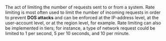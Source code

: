   
The act of limiting the number of requests sent to or from a system. Rate limiting is most often used to limit the number of incoming requests in order to prevent **DOS attacks** and can be enforced at the IP-address level, at the user-account level, or at the region level, for example. Rate limiting can also be implemented in tiers; for instance, a type of network request could be limited to 1 per second, 5 per 10 seconds, and 10 per minute.